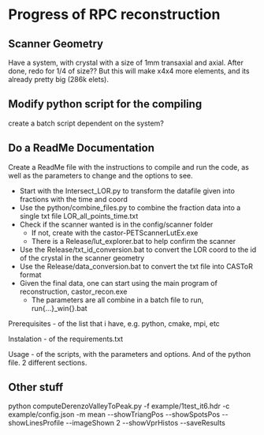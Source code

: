 # Progress of RPC reconstruction

## Scanner Geometry

Have a system, with crystal with a size of 1mm transaxial and axial.
After done, redo for 1/4 of size?? But this will make x4x4 more elements, and its already pretty big (286k elets).

## Modify python script for the compiling

create a batch script dependent on the system?

## Do a ReadMe Documentation

Create a ReadMe file with the instructions to compile and run the code, as well as the parameters to change and the options to see.

- Start with the Intersect_LOR.py to transform the datafile given into fractions with the time and coord
- Use the python/combine_files.py to combine the fraction data into a single txt file LOR_all_points_time.txt
- Check if the scanner wanted is in the config/scanner folder
  - If not, create with the castor-PETScannerLutEx.exe
  - There is a Release/lut_explorer.bat to help confirm the scanner
- Use the Release/txt_id_conversion.bat to convert the LOR coord to the id of the crystal in the scanner geometry
- Use the Release/data_conversion.bat to convert the txt file into CASToR format
- Given the final data, one can start using the main program of reconstruction, castor_recon.exe
  - The parameters are all combine in a batch file to run, run{...}_win{}.bat

Prerequisites - of the list that i have, e.g. python, cmake, mpi, etc

Instalation - of the requirements.txt

Usage - of the scripts, with the parameters and options. And of the python file. 2 different sections.

## Other stuff

python computeDerenzoValleyToPeak.py -f example/1test_it6.hdr -c example/config.json -m mean --showTriangPos --showSpotsPos --showLinesProfile --imageShown 2 --showVprHistos --saveResults

